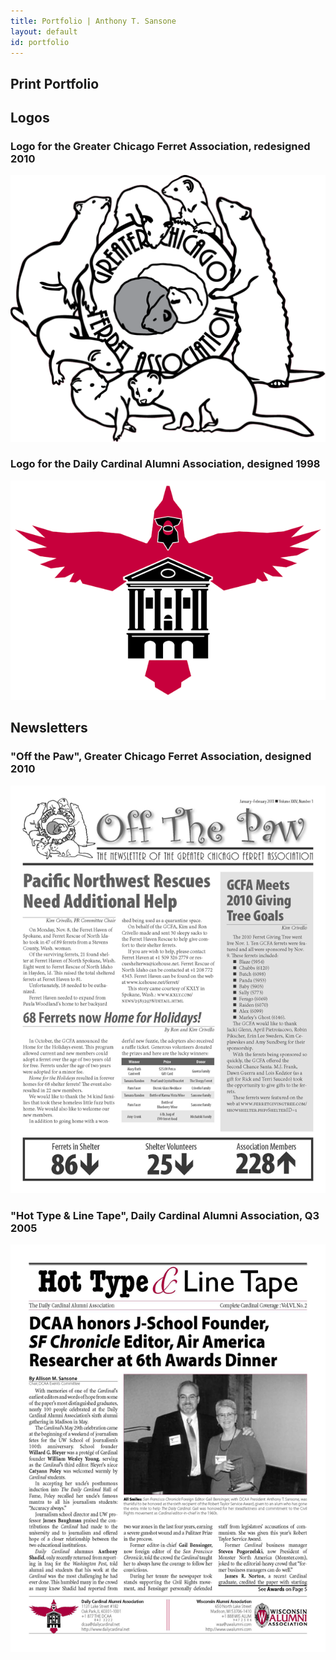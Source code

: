 ```yaml
---
title: Portfolio | Anthony T. Sansone
layout: default
id: portfolio
---
```


<section markdown="1">

# Print Portfolio

## Logos

<div class="row">
  <div>
    <h3>Logo for the Greater Chicago Ferret Association, redesigned 2010</h3>
    <p><img src="/assets/img/GCFA_Logo.png" alt="Greater Chicago Ferret Association redesigned logo" /></p>
  </div>

  <div>
    <h3>Logo for the Daily Cardinal Alumni Association, designed 1998</h3>
    <p><img src="/assets/img/DCAA_Logo.png" alt="Daily Cardinal Alumni Association logo" /></p>
  </div>
</div>

## Newsletters

<div class="row">
  <div>
    <h3>"Off the Paw", Greater Chicago Ferret Association, designed 2010</h3>
    <p><img src="/assets/img/201101GCFANewsletter_Page_01.png" alt="'Off the Paw', Greater Chicago Ferret Association newsletter front page" /></p>
  </div>

  <div>
    <h3>"Hot Type &amp; Line Tape", Daily Cardinal Alumni Association, Q3 2005</h3>
    <p><img src="/assets/img/2005q3DCAAnewsletter_Page_1.png" alt="'Hot Type &amp; Line Tape', Daily Cardinal Alumni Association newsletter front page" /></p>
  </div>
</div>

</section>
